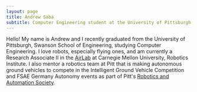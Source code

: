 ```yaml
---
layout: page
title: Andrew Saba 
subtitle: Computer Engineering student at the University of Pittsburgh
---
```


Hello! My name is Andrew and I recently graduated from the University of Pittsburgh, Swanson School of Engineering, studying Computer Engineering. I love robots, especially flying ones, and am currently a Research Associate II in the [AirLab](theairlab.org) at Carnegie Mellon University, Robotics Institute. I also mentor a robotics team at Pitt that is making autonomous ground vehicles to compete in the Intelligent Ground Vehicle Competition and FSAE Germany Autonomy events as part of
Pitt's [Robotics and Automation Society](pittras.org).

